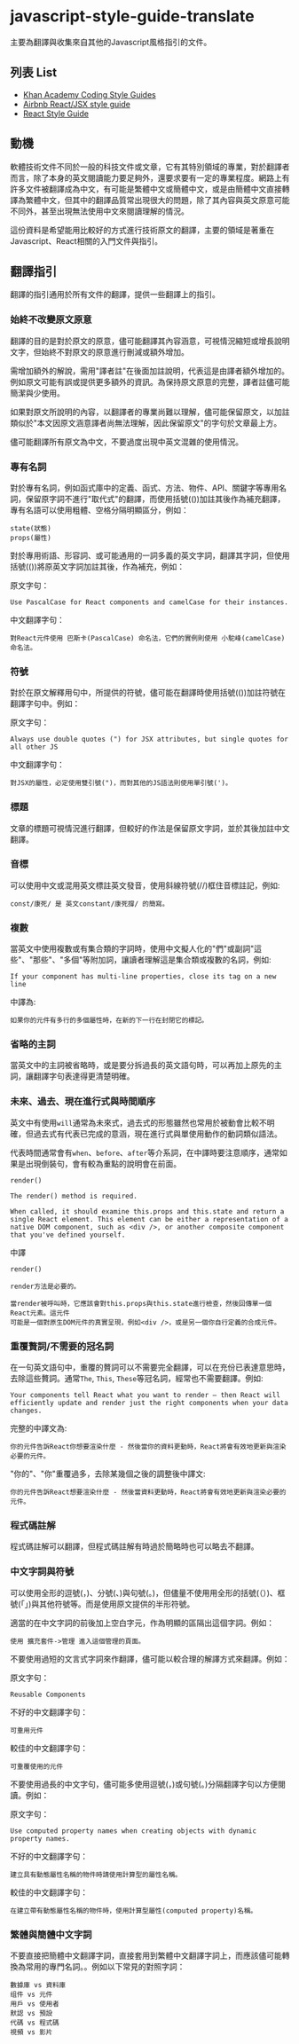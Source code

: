 # javascript-style-guide-translate

主要為翻譯與收集來自其他的Javascript風格指引的文件。

## 列表 List

- [Khan Academy Coding Style Guides](https://github.com/Khan/style-guides)
- [Airbnb React/JSX style guide](https://github.com/airbnb/javascript/tree/master/react)
- [React Style Guide](https://github.com/kriasoft/react-starter-kit/blob/master/docs/react-style-guide.md)

## 動機

軟體技術文件不同於一般的科技文件或文章，它有其特別領域的專業，對於翻譯者而言，除了本身的英文閱讀能力要足夠外，還要求要有一定的專業程度。網路上有許多文件被翻譯成為中文，有可能是繁體中文或簡體中文，或是由簡體中文直接轉譯為繁體中文，但其中的翻譯品質常出現很大的問題，除了其內容與英文原意可能不同外，甚至出現無法使用中文來閱讀理解的情況。

這份資料是希望能用比較好的方式進行技術原文的翻譯，主要的領域是著重在Javascript、React相關的入門文件與指引。

## 翻譯指引

翻譯的指引通用於所有文件的翻譯，提供一些翻譯上的指引。

### 始終不改變原文原意

翻譯的目的是對於原文的原意，儘可能翻譯其內容涵意，可視情況縮短或增長說明文字，但始終不對原文的原意進行刪減或額外增加。

需增加額外的解說，需用"譯者註"在後面加註說明，代表這是由譯者額外增加的。例如原文可能有誤或提供更多額外的資訊。為保持原文原意的完整，譯者註儘可能簡潔與少使用。

如果對原文所說明的內容，以翻譯者的專業尚難以理解，儘可能保留原文，以加註類似於"本文因原文涵意譯者尚無法理解，因此保留原文"的字句於文章最上方。

儘可能翻譯所有原文為中文，不要過度出現中英文混雜的使用情況。

### 專有名詞

對於專有名詞，例如函式庫中的定義、函式、方法、物件、API、關鍵字等專用名詞，保留原字詞不進行"取代式"的翻譯，而使用括號(())加註其後作為補充翻譯，專有名語可以使用粗體、空格分隔明顯區分，例如：

```
state(狀態)
props(屬性)
```

對於專用術語、形容詞、或可能通用的一詞多義的英文字詞，翻譯其字詞，但使用括號(())將原英文字詞加註其後，作為補充，例如：

原文字句：

```
Use PascalCase for React components and camelCase for their instances.
```

中文翻譯字句：

```
對React元件使用 巴斯卡(PascalCase) 命名法，它們的實例則使用 小駝峰(camelCase) 命名法。
```

### 符號

對於在原文解釋用句中，所提供的符號，儘可能在翻譯時使用括號(())加註符號在翻譯字句中。例如：

原文字句：

```
Always use double quotes (") for JSX attributes, but single quotes for all other JS
```

中文翻譯字句：

```
對JSX的屬性，必定使用雙引號(")，而對其他的JS語法則使用單引號(')。
```

### 標題

文章的標題可視情況進行翻譯，但較好的作法是保留原文字詞，並於其後加註中文翻譯。

### 音標

可以使用中文或混用英文標註英文發音，使用斜線符號(//)框住音標註記，例如:

```
const/康死/ 是 英文constant/康死撐/ 的簡寫。
```

### 複數

當英文中使用複數或有集合類的字詞時，使用中文擬人化的"們"或副詞"這些"、"那些"、"多個"等附加詞，讓讀者理解這是集合類或複數的名詞，例如:

```
If your component has multi-line properties, close its tag on a new line
```

中譯為:

```
如果你的元件有多行的多個屬性時，在新的下一行在封閉它的標記。
```

### 省略的主詞

當英文中的主詞被省略時，或是要分拆過長的英文語句時，可以再加上原先的主詞，讓翻譯字句表達得更清楚明確。

### 未來、過去、現在進行式與時間順序

英文中有使用`will`通常為未來式，過去式的形態雖然也常用於被動會比較不明確，但過去式有代表已完成的意涵，現在進行式與單使用動作的動詞類似語法。

代表時間通常會有`when`、`before`、`after`等介系詞，在中譯時要注意順序，通常如果是出現倒裝句，會有較為重點的說明會在前面。

```
render()

The render() method is required.

When called, it should examine this.props and this.state and return a single React element. This element can be either a representation of a native DOM component, such as <div />, or another composite component that you've defined yourself.
```

中譯

```
render()

render方法是必要的。

當render被呼叫時，它應該會對this.props與this.state進行檢查，然後回傳單一個React元素。這元件
可能是一個對原生DOM元件的真實呈現，例如<div />，或是另一個你自行定義的合成元件。

```

### 重覆贅詞/不需要的冠名詞

在一句英文語句中，重覆的贅詞可以不需要完全翻譯，可以在充份已表達意思時，去除這些贅詞。通常`The`, `This`, `These`等冠名詞，經常也不需要翻譯。例如:

```
Your components tell React what you want to render – then React will efficiently update and render just the right components when your data changes.
```

完整的中譯文為:

```
你的元件告訴React你想要渲染什麼 - 然後當你的資料更動時，React將會有效地更新與渲染必要的元件。
```

"你的"、"你"重覆過多，去除某幾個之後的調整後中譯文:

```
你的元件告訴React想要渲染什麼 - 然後當資料更動時，React將會有效地更新與渲染必要的元件。
```

### 程式碼註解

程式碼註解可以翻譯，但程式碼註解有時過於簡略時也可以略去不翻譯。

### 中文字詞與符號

可以使用全形的逗號(，)、分號(、)與句號(。)，但儘量不使用用全形的括號(（）)、框號(「」)與其他符號等。而是使用原文提供的半形符號。

適當的在中文字詞的前後加上空白字元，作為明顯的區隔出這個字詞。例如：

```
使用 擴充套件->管理 進入這個管理的頁面。
```

不要使用過短的文言式字詞來作翻譯，儘可能以較合理的解譯方式來翻譯。例如：

原文字句：

```
Reusable Components
```

不好的中文翻譯字句：

```
可重用元件
```

較佳的中文翻譯字句：

```
可重覆使用的元件
```

不要使用過長的中文字句，儘可能多使用逗號(，)或句號(。)分隔翻譯字句以方便閱讀。例如：

原文字句：

```
Use computed property names when creating objects with dynamic property names.
```

不好的中文翻譯字句：

```
建立具有動態屬性名稱的物件時請使用計算型的屬性名稱。
```

較佳的中文翻譯字句：

```
在建立帶有動態屬性名稱的物件時，使用計算型屬性(computed property)名稱。
```

### 繁體與簡體中文字詞

不要直接把簡體中文翻譯字詞，直接套用到繁體中文翻譯字詞上，而應該儘可能轉換為常用的專門名詞。。例如以下常見的對照字詞：

```
數據庫 vs 資料庫
组件 vs 元件
用戶 vs 使用者
默認 vs 預設
代碼 vs 程式碼
視頻 vs 影片
```
